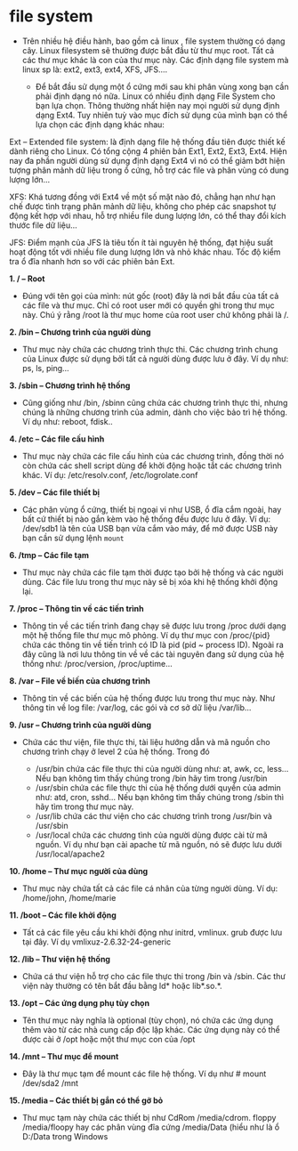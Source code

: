 # file system

-   Trên nhiều hệ điều hành, bao gồm cả linux , file system thường có dạng cây. Linux filesystem sẽ thường được bắt đầu từ thư mục root. Tất cả các thư mục khác là con của thư mục này. Các định dạng file system mà linux sp là: ext2, ext3, ext4, XFS, JFS....

	-	Để bắt đầu sử dụng một ổ cứng mới sau khi phân vùng xong bạn cần phải định dạng nó nữa. Linux có nhiều định dạng File System cho bạn lựa chọn. Thông thường nhất hiện nay mọi người sử dụng định dạng Ext4. Tuy nhiên tuỳ vào mục đích sử dụng của mình bạn có thể lựa chọn các định dạng khác nhau:

Ext – Extended file system: 
	là định dạng file hệ thống đầu tiên được thiết kế dành riêng cho Linux. Có tổng cộng 4 phiên bản Ext1, Ext2, Ext3, Ext4. Hiện nay đa phần người dùng sử dụng định dạng Ext4 vì nó có thể giảm bớt hiện tượng phân mảnh dữ liệu trong ổ cứng, hỗ trợ các file và phân vùng có dung lượng lớn…

XFS: 
	Khá tương đồng với Ext4 về một số mặt nào đó, chẳng hạn như hạn chế được tình trạng phân mảnh dữ liệu, không cho phép các snapshot tự động kết hợp với nhau, hỗ trợ nhiều file dung lượng lớn, có thể thay đổi kích thước file dữ liệu…

JFS: 
	Điểm mạnh của JFS là tiêu tốn ít tài nguyên hệ thống, đạt hiệu suất hoạt động tốt với nhiều file dung lượng lớn và nhỏ khác nhau. Tốc độ kiểm tra ổ đĩa nhanh hơn so với các phiên bản Ext.


**1. / –  Root**

- Đúng với tên gọi của mình: nút gốc (root) đây là nơi bắt đầu của tất cả các file và thư mục. Chỉ có root user mới có quyền ghi trong thư mục này. Chú ý rằng /root là thư mục home của root user chứ không phải là /.

**2. /bin – Chương trình của người dùng**

- Thư mục này chứa các chương trình thực thi. Các chương trình chung của Linux được sử dụng bởi tất cả người dùng được lưu ở đây. Ví dụ như: ps, ls, ping…

**3. /sbin – Chương trình hệ thống**

- Cũng giống như /bin, /sbinn cũng chứa các chương trình thực thi, nhưng chúng là những chương trình của admin, dành cho việc bảo trì hệ thống. Ví dụ như: reboot, fdisk..

**4. /etc – Các file cấu hình**

- Thư mục này chứa các file cấu hình của các chương trình, đồng thời nó còn chứa các shell script dùng để khởi động hoặc tắt các chương trình khác. Ví dụ: /etc/resolv.conf, /etc/logrolate.conf

**5. /dev – Các file thiết bị**

- Các phân vùng ổ cứng, thiết bị ngoại vi như USB, ổ đĩa cắm ngoài, hay bất cứ thiết bị nào gắn kèm vào hệ thống đều được lưu ở đây. Ví dụ: /dev/sdb1 là tên của USB bạn vừa cắm vào máy, để mở được USB này bạn cần sử dụng lệnh  `mount`

**6. /tmp – Các file tạm**

- Thư mục này chứa các file tạm thời được tạo bởi hệ thống và các người dùng. Các file lưu trong thư mục này sẽ bị xóa khi hệ thống khởi động lại.

**7. /proc – Thông tin về các tiến trình**

- Thông tin về các tiến trình đang chạy sẽ được lưu trong /proc dưới dạng một hệ thống file thư mục mô phỏng. Ví dụ thư mục con /proc/{pid} chứa các thông tin về tiến trình có ID là pid (pid ~ process ID). Ngoài ra đây cũng là nơi lưu thông tin về về các tài nguyên đang sử dụng của hệ thống như: /proc/version, /proc/uptime…

**8. /var – File về biến của chương trình**

- Thông tin về các biến của hệ thống được lưu trong thư mục này. Như thông tin về log file: /var/log, các gói và cơ sở dữ liệu /var/lib…

**9. /usr – Chương trình của người dùng**

- Chứa các thư viện, file thực thi, tài liệu hướng dẫn và mã nguồn cho chương trình chạy ở level 2 của hệ thống. Trong đó

	-   /usr/bin chứa các file thực thi của người dùng như: at, awk, cc, less… Nếu bạn không tìm thấy chúng trong /bin hãy tìm trong /usr/bin
	-   /usr/sbin chứa các file thực thi của hệ thống dưới quyền của admin như: atd, cron, sshd… Nếu bạn không tìm thấy chúng trong /sbin thì hãy tìm trong thư mục này.
	-   /usr/lib chứa các thư viện cho các chương trình trong /usr/bin và /usr/sbin
	-   /usr/local chứa các chương tình của người dùng được cài từ mã nguồn. Ví dụ như bạn cài  apache từ mã nguồn, nó sẽ được lưu dưới /usr/local/apache2

**10. /home – Thư mục người của dùng**

- Thư mục này chứa tất cả các file cá nhân của từng người dùng. Ví dụ: /home/john, /home/marie

**11. /boot – Các file khởi động**

- Tất cả các file yêu cầu khi khởi động như initrd, vmlinux. grub được lưu tại đây. Ví dụ vmlixuz-2.6.32-24-generic

**12. /lib – Thư viện hệ thống**

- Chứa cá thư viện hỗ trợ cho các file thực thi trong /bin và /sbin. Các thư viện này thường có tên bắt đầu bằng ld* hoặc lib*.so.*.

**13. /opt – Các ứng dụng phụ tùy chọn**

- Tên thư mục này nghĩa là optional (tùy chọn), nó chứa các ứng dụng thêm vào từ các nhà cung cấp độc lập khác. Các ứng dụng này có thể được cài ở /opt hoặc một thư mục con của /opt

**14. /mnt – Thư mục để mount**

- Đây là thư mục tạm để mount các file hệ thống. Ví dụ như # mount /dev/sda2 /mnt

**15. /media – Các thiết bị gắn có thể gỡ bỏ**

- Thư mục tạm này chứa các thiết bị như CdRom /media/cdrom. floppy /media/floopy hay các phân vùng đĩa cứng /media/Data (hiểu như là ổ D:/Data trong  Windows